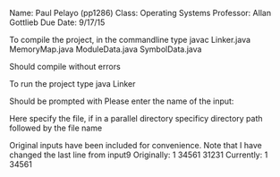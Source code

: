 Name:       Paul Pelayo (pp1286)
Class:      Operating Systems
Professor:  Allan Gottlieb
Due Date:   9/17/15

To compile the project, in the commandline type
    javac Linker.java MemoryMap.java ModuleData.java SymbolData.java
    
Should compile without errors

To run the project type
    java Linker
    
Should be prompted with
    Please enter the name of the input:
    
Here specify the file, if in a parallel directory specificy directory path followed by the file name

Original inputs have been included for convenience.  Note that I have changed the last line from input9
    Originally:     1  34561 31231
    Currently:      1  34561